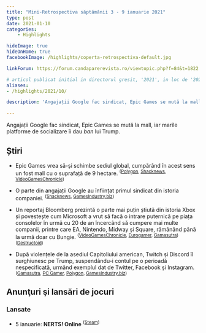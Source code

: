 ```yaml
---
title: "Mini-Retrospectiva săptămânii 3 - 9 ianuarie 2021"
type: post
date: 2021-01-10
categories:
    - Highlights

hideImage: true
hideOnHome: true
facebookImage: /highlights/coperta-retrospectiva-default.jpg

linkForum: https://forum.candaparerevista.ro/viewtopic.php?f=84&t=1822

# articol publicat initial in directorul gresit, '2021', in loc de '2020/01'
aliases:
- /highlights/2021/10/

description: 'Angajații Google fac sindicat, Epic Games se mută la mall, iar marile platforme de socializare îi dau "ban" lui Trump.'

---
```


Angajații Google fac sindicat, Epic Games se mută la mall, iar marile platforme de socializare îi dau _ban_ lui Trump.

## Știri

* Epic Games vrea să-și schimbe sediul global, cumpărând în acest sens un fost mall cu o suprafață de 9 hectare.  <sup>([Polygon](https://www.polygon.com/2021/1/4/22213102/epic-games-buys-mall-new-headquarters-cary-towne-center), [Shacknews](https://www.shacknews.com/article/122056/epic-games-bought-a-87-acre-mall-in-north-carolina-with-plans-for-a-new-campus), [VideoGamesChronicle](https://www.videogameschronicle.com/news/epic-games-acquires-95-million-shopping-mall-for-its-new-headquarters/))</sup>

* O parte din angajații Google au înființat primul sindicat din istoria companiei. <sup>([Shacknews](https://www.shacknews.com/article/122057/google-employees-form-companys-first-union), [GamesIndustry.biz](https://www.gamesindustry.biz/articles/2021-01-04-google-employees-announce-union-open-to-all-alphabet-workers))</sup>

* Un reportaj Bloomberg prezintă o parte mai puțin știută din istoria Xbox și povestește cum Microsoft a vrut să facă o intrare puternică pe piața consolelor în urmă cu 20 de an încercând să cumpere mai multe  companii, printre care EA, Nintendo, Midway și Square, rămânând până la urmă doar cu Bungie. <sup>([VideoGamesChronicle](https://www.videogameschronicle.com/news/nintendo-laughed-their-asses-off-at-xbox-buyout-offer-recalls-launch-exec/), [Eurogamer](https://www.eurogamer.net/articles/2021-01-06-microsoft-tried-to-buy-nintendo-but-they-just-laughed-their-asses-off), [Gamasutra](https://www.gamasutra.com/view/news/375915/Xbox_once_pitched_an_acquisition_of_Nintendo_and_was_met_with_laughter.php))</sup>
  <sup>([Destructoid](https://www.destructoid.com/stories/microsoft-once-tried-to-acquire-nintendo-but-they-apparently-laughed-their-asses-off--615983.phtml))</sup>

* După violențele de la asediul Capitoliului american, Twitch și Discord îl surghiunesc pe Trump, suspendându-i contul pe o perioadă nespecificată, urmând exemplul dat de Twitter, Facebook și Instagram. <sup>([Gamasutra](https://www.gamasutra.com/view/news/375978/Updated_Twitch_Discord_suspend_Trumprelated_accounts_after_Capitol_assault.php), [PC Gamer](https://www.pcgamer.com/twitch-bans-trump/), [Polygon](https://www.polygon.com/2021/1/7/22219150/president-trump-twitch-channel-disabled-capitol-attack), [GamesIndustry.biz](https://www.gamesindustry.biz/articles/2021-01-07-twitch-suspends-trump-account-following-insurrection-at-us-capitol))</sup>

## Anunţuri şi lansări de jocuri
### Lansate
* 5 ianuarie: **NERTS! Online** <sup>([Steam](https://store.steampowered.com/app/1131190/NERTS_Online/))</sup>